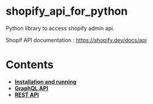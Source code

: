 # shopify_api_for_python
Python library to access shopify admin api.

Shopif API documentation : https://shopify.dev/docs/api


# Contents
- [**Installation and running**](docs/installation.md)
- [**GraphQL API**](docs/graphql.md)
- [**REST API**](docs/REST_API.md)

